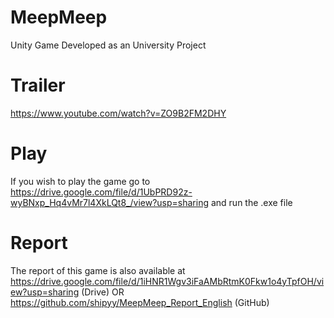 # MeepMeep
 Unity Game Developed as an University Project

# Trailer
https://www.youtube.com/watch?v=ZO9B2FM2DHY

# Play
If you wish to play the game go to https://drive.google.com/file/d/1UbPRD92z-wyBNxp_Hq4vMr7l4XkLQt8_/view?usp=sharing and run the .exe file

# Report
The report of this game is also available at https://drive.google.com/file/d/1iHNR1Wgv3iFaAMbRtmK0Fkw1o4yTpfOH/view?usp=sharing (Drive) OR https://github.com/shipyy/MeepMeep_Report_English (GitHub)
